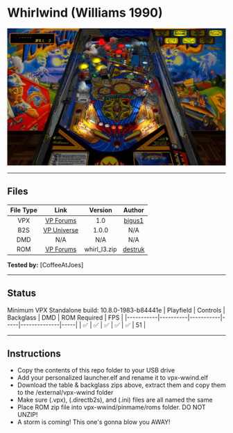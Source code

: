 # Whirlwind (Williams 1990)

![Table Preview](../../images/vpx-wwind.jpg)

---

## Files
| File Type | Link | Version | Author |
|:---------:|:----:|:-------:|:------:|
| VPX | [VP Forums](https://www.vpforums.org/index.php?app=downloads&showfile=15672) | 1.0 | [bigus1](https://www.vpforums.org/index.php?showuser=107629) |
| B2S | [VP Universe](https://vpuniverse.com/files/file/10812-whirlwind-williams-1990-b2s-with-full-dmd/) | 1.0.0 | N/A |
| DMD | N/A | N/A | N/A |
| ROM | [VP Forums](https://www.vpforums.org/index.php?app=downloads&showfile=937) | whirl_l3.zip | [destruk](https://www.vpforums.org/index.php?showuser=5) |

**Tested by:** [CoffeeAtJoes]

---

## Status 
Minimum VPX Standalone build: 10.8.0-1983-b84441e
| Playfield | Controls | Backglass | DMD | ROM Required | FPS | 
|-----------|----------|-----------|-----|--------------|-----|
| :white_check_mark: | :white_check_mark: | :white_check_mark: | :white_check_mark: | :white_check_mark: | 51 |

---

## Instructions
- Copy the contents of this repo folder to your USB drive
- Add your personalized launcher.elf and rename it to vpx-wwind.elf
- Download the table & backglass zips above, extract them and copy them to the /external/vpx-wwind folder
- Make sure (.vpx), (.directb2s), and (.ini) files are all named the same
- Place ROM zip file into vpx-wwind/pinmame/roms folder. DO NOT UNZIP!
- A storm is coming! This one's gonna blow you AWAY!

